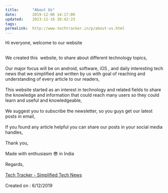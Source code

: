 ```yaml
---
title:		"About Us"
date:		2019-12-06 14:17:00
updated:	2023-11-16 10:42:23
tags: 	
permalink:	http://www.techtracker.in/p/about-us.html
---
```


Hi everyone, welcome to our website&nbsp;<div><br></div><div>We created this&nbsp; website, to share about different technology topics,&nbsp;</div><div><br></div><div>Our major focus will be on android, software, iOS , and daily interesting tech news that we simplified and written by us with goal of reaching and understanding of every article to our readers,</div><div><br></div><div>This website started as an interest in technology and related fields to share the knowledge and information that could reach many users so they could learn and useful and knowledgeable,</div><div><br></div><div>We suggest you to subscribe the newsletter, so you guys get our latest posts in email,</div><div><br></div><div>If you found any article helpful you can share our posts in your social media handles,&nbsp;</div><div><br></div><div>Thank you,&nbsp;</div><div><br></div><div>Made with enthusiasm 😎 in India</div><div><br></div><div>Regards,</div><div><br></div><div><a href="www.techtracker.in" target="_blank">Tech Tracker - Simplified Tech News</a><br></div><div><br></div><div>Created on : 6/12/2019</div><div><br></div><div><b><i><br></i></b></div>
<!-- no comments on this post -->